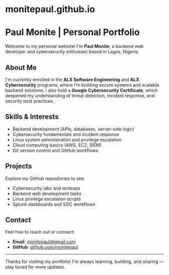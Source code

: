 # monitepaul.github.io
# Paul Monite | Personal Portfolio

Welcome to my personal website! I'm **Paul Monite**, a backend web developer and cybersecurity enthusiast based in Lagos, Nigeria.

## About Me

I'm currently enrolled in the **ALX Software Engineering** and **ALX Cybersecurity** programs, where I’m building secure systems and scalable backend solutions. I also hold a **Google Cybersecurity Certificate**, which deepened my understanding of threat detection, incident response, and security best practices.

## Skills & Interests

- Backend development (APIs, databases, server-side logic)
- Cybersecurity fundamentals and incident response
- Linux system administration and privilege escalation
- Cloud computing basics (AWS, EC2, SIEM)
- Git version control and GitHub workflows

## Projects

Explore my GitHub repositories to see:
- Cybersecurity labs and writeups
- Backend web development tasks
- Linux privilege escalation scripts
- Splunk dashboards and SOC workflows

## Contact

Feel free to reach out or connect:
- **Email**: [monitepaul@gmail.com](mailto:monitepaul@gmail.com)
- **GitHub**: [github.com/monitepaul](https://github.com/monitepaul)

---

Thanks for visiting my portfolio! I'm always learning, building, and sharing — stay tuned for more updates.
